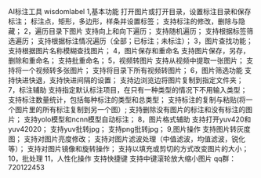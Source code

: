 AI标注工具 wisdomlabel 
1,基本功能
打开图片或打开目录，设置标注目录和保存标注；
标注点，矩形，多边形，样条并设置标签；
支持标注的修改，删除与隐藏；
2，遍历目录下图片
支持向上和向下遍历；
支持随机遍历；
支持根据标签筛选遍历；
支持根据标注情况遍历（全部；已标注；未标注）；
3，图片查找功能；
支持根据图片名称模糊查找图片；
4，图片保存和重命名
支持图片保存，另存，删除和重命名；
支持批重命名；
5，视频转图片
支持从视频中提取一张图片；
支持将一个视频转多张图片；
支持将目录下所有视频转图片；
6，图片筛选功能
支持快进快退，支持快进间隔的设置；
支持边浏览边将图片复制到指定文件夹；
7，标注辅助
支持指定默认标注项目，在只有一种类型的情况下不用输入类型；
支持标注数量统计，包括每种标注的类型和总类型；
支持标注的复制与粘贴(将一个图片里的所有标注复制到另一个图）;
支持删除没有图片的标注和没有标注的图片；
支持yolo模型和ncnn模型自动标注；
8，图片格式辅助
支持打开yuv420和yuv42020；
支持yuv批转jpg；
支持png批转jpg；
9,图片操作
支持图片转灰度图；
支持对图片亮度修改；
支持对图片滤波处理（中值滤波，均值滤波，锐化等）；
支持对图片镜像和旋转操作；
支持以填充或剪切的方式改变图片的大小；
10，批处理
11，人性化操作
支持快捷键
支持中键滚轮放大缩小图片
qq群：720122453
